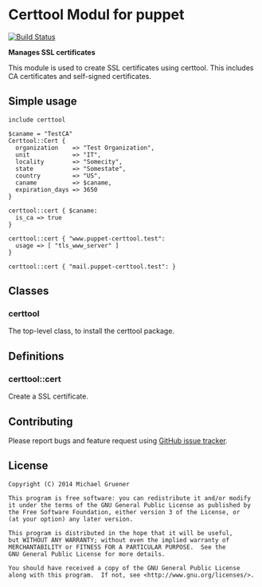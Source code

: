 # Certtool Modul for puppet

[![Build Status](https://travis-ci.org/mgruener/puppet-certtool.png?branch=master)](https://travis-ci.org/mgruener/puppet-certtool)

**Manages SSL certificates**

This module is used to create SSL certificates using certtool. This
includes CA certificates and self-signed certificates.

## Simple usage

    include certtool

    $caname = "TestCA"
    Certtool::Cert {
      organization    => "Test Organization",
      unit            => "IT",
      locality        => "Somecity",
      state           => "Somestate",
      country         => "US",
      caname          => $caname,
      expiration_days => 3650
    }

    certtool::cert { $caname:
      is_ca => true
    }

    certtool::cert { "www.puppet-certtool.test": 
      usage => [ "tls_www_server" ]
    }

    certtool::cert { "mail.puppet-certtool.test": }

## Classes

### certtool

The top-level class, to install the certtool package.

## Definitions

### certtool::cert

Create a SSL certificate.

## Contributing

Please report bugs and feature request using [GitHub issue
tracker](https://github.com/mgruener/puppet-certtool/issues).

## License

    Copyright (C) 2014 Michael Gruener

    This program is free software: you can redistribute it and/or modify
    it under the terms of the GNU General Public License as published by
    the Free Software Foundation, either version 3 of the License, or
    (at your option) any later version.

    This program is distributed in the hope that it will be useful,
    but WITHOUT ANY WARRANTY; without even the implied warranty of
    MERCHANTABILITY or FITNESS FOR A PARTICULAR PURPOSE.  See the
    GNU General Public License for more details.

    You should have received a copy of the GNU General Public License
    along with this program.  If not, see <http://www.gnu.org/licenses/>.
